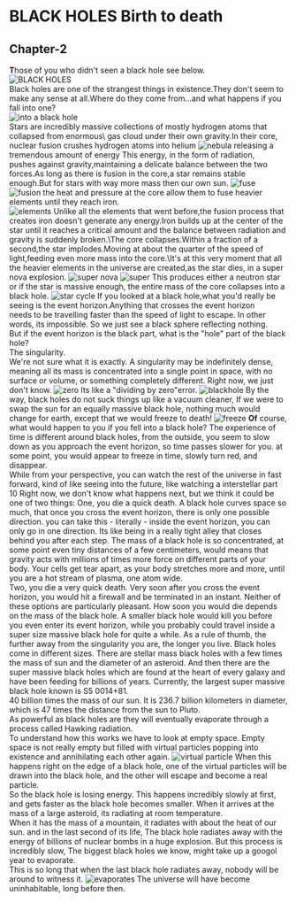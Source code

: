 # BLACK HOLES Birth to death
## Chapter-2
**T**hose of you who didn't seen a black hole see below.\
![BLACK HOLES](https://upload.wikimedia.org/wikipedia/commons/thumb/4/4f/Black_hole_-_Messier_87_crop_max_res.jpg/260px-Black_hole_-_Messier_87_crop_max_res.jpg)\
Black holes are one of the strangest things in existence.They don't seem to make any sense at all.Where do they come from...and what happens if you fall into one?\
![into a black hole](https://scx1.b-cdn.net/csz/news/800/2019/rotatingblac.jpg)\
Stars are incredibly massive collections of mostly hydrogen atoms that collapsed from enormous\ gas cloud under their own gravity.In their core, nuclear fusion crushes hydrogen atoms into helium
![nebula](https://media1.giphy.com/media/3og0INtldac8gncQO4/giphy-downsized-large.gif)
releasing a tremendous amount of energy This energy, in the form of radiation,\
pushes against gravity,maintaining a delicate balance between the two forces.As long as there is fusion in the core,a star remains stable enough.But for stars with way more mass then our own sun.
![fuse](https://eandt.theiet.org/media/9623/nuclear-fusion.jpg?crop=0,0.015624999999999931,0,0&cropmode=percentage&width=640&height=480&rnd=132145715680000000)
![fusion](http://large.stanford.edu/courses/2011/ph241/olson1/images/f1.gif)
the heat and pressure at the core allow them to fuse heavier elements until they reach iron.\
![elements](https://astronomy.swin.edu.au/cms/cpg15x/albums/userpics/core-collapse1.jpg)
Unlike all the elements that went before,the fusion process that creates iron
doesn't generate any energy.Iron builds up at the center of the star
until it reaches a critical amount and the balance between radiation and gravity is suddenly broken.\The core collapses.Within a fraction of a second,the star implodes.Moving at about the quarter of the speed of light,feeding even more mass into the core.\It's at this very moment that all the heavier elements in the universe are created,as the star dies, in a super nova explosion.
![super nova](https://www.nasa.gov/sites/default/files/thumbnails/image/kepler-snburp-point1second-nograph-1280x720-shorter-10lossy.gif)
![super](https://i.gifer.com/7fjT.gif)
This produces either a neutron star or if the star is massive enough,
the entire mass of the core collapses into a black hole.
![star cycle](https://mrjonesscienceroom.weebly.com/uploads/5/7/8/5/57859897/editor/starcycle-orig_1.jpg?1513693239)
If you looked at a black hole,what you'd really be seeing is the event horizon.Anything that crosses the event horizon\
needs to be travelling faster than the speed of light to escape.
In other words, its impossible.
So we just see a black sphere
reflecting nothing.\
But if the event horizon is the black part,
what is the "hole" part of the black hole?\
The singularity.\
We're not sure what it is exactly.
A singularity may be indefinitely dense,
meaning all its mass is concentrated into a single point in space,
with no surface or volume,
or something completely different.
Right now, we just don't know.
![zero](https://s33046.pcdn.co/wp-content/uploads/2019/10/sql-divide-by-zero-624x266.png)
Its like a "dividing by zero"error.
![blackhole](https://qph.fs.quoracdn.net/main-qimg-023f6603e2e6c7bdbb3fd485c6ec5a22)
By the way, black holes do not suck things up like a vacuum cleaner,
If we were to swap the sun for an equally massive black hole,
nothing much would change for earth,
except that we would freeze to death!
![freeze](https://slideplayer.com/slide/14530501/90/images/12/A+Common+Misconception.jpg)
**Of** course,
what would happen to you if you fell into a black hole?
The experience of time is different around black holes,
from the outside,
you seem to slow down as you approach the event horizon,
so time passes slower for you.
at some point, you would appear to freeze in time,
slowly turn red,
and disappear.\
While from your perspective,
you can watch the rest of the universe in fast forward,
kind of like seeing into the future, like watching a interstellar part 10
Right now, we don't know what happens next,
but we think it could be one of two things:
One, you die a quick death.
A black hole curves space so much,
that once you cross the event horizon,
there is only one possible direction.
you can take this - literally - inside the event horizon,
you can only go in one direction.
Its like being in a really tight alley that closes behind you after each step.
The mass of a black hole is so concentrated,
at some point even tiny distances of a few centimeters,
would means that gravity acts with millions of times more force on different parts of your body.
Your cells get tear apart,
as your body stretches more and more,
until you are a hot stream of plasma,
one atom wide.\
Two, you die a very quick death.
Very soon after you cross the event horizon,
you would hit a firewall and be terminated in an instant.
Neither of these options are particularly pleasant.
How soon you would die depends on the mass of the black hole.
A smaller black hole would kill you before you even enter its event horizon,
while you probably could travel inside a super size massive black hole for quite a while.
As a rule of thumb,
the further away from the singularity you are,
the longer you live.
Black holes come in different sizes.
There are stellar mass black holes
with a few times the mass of sun
and the diameter of an asteroid.
And then there are the super massive black holes
which are found at the heart of every galaxy
and have been feeding for billions of years.
Currently, the largest super massive black hole known
is S5 0014+81.\
40 billion times the mass of our sun.
It is 236.7 billion kilometers in diameter,
which is 47 times the distance from the sun to Pluto.\
As powerful as black holes are
they will eventually evaporate through a process called Hawking radiation.\
To understand how this works
we have to look at empty space.
Empty space is not really empty
but filled with virtual particles popping into existence
and annihilating each other again.
![virtual particle](https://miro.medium.com/max/1800/1*U1WSAJNxAcQwL1nHVIc-HA.gif)
When this happens right on the edge of a black hole,
one of the virtual particles will be drawn into the black hole,
and the other will escape and become a real particle.\
So the black hole is losing energy.
This happens incredibly slowly at first,
and gets faster as the black hole becomes smaller.
When it arrives at the mass of a large asteroid,
its radiating at room temperature.\
When it has the mass of a mountain,
it radiates with about the heat of our sun.
and in the last second of its life,
The black hole radiates away with the energy of billions of nuclear bombs in a huge explosion.
But this process is incredibly slow,
The biggest black holes we know,
might take up a googol year to evaporate.\
This is so long that when the last black hole radiates away,
nobody will be around to witness it.
![evaporates](https://qph.fs.quoracdn.net/main-qimg-d819316948ee41c85cb36b7dc9cbbbe9)
The universe will have become uninhabitable,
long before then.
